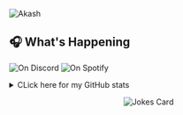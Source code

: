 ![Akash](https://aks.one/akash-santhosh.gif)
## 🎧 What's Happening
![On Discord](https://discord-readme-badge.vercel.app/api?id=336519317518811137)
![On Spotify](https://spotifyme.vercel.app/api/spotify)
<details>
<summary>CLick here for my GitHub stats</summary>

  ## :octocat: Github Stats
  
![](https://raw.githubusercontent.com/akash-santhosh/github-stats/output/generated/overview.svg)
![](https://raw.githubusercontent.com/akash-santhosh/github-stats/output/generated/languages.svg)
<p align="center"> 
  Visitor count<br>
  <img src="https://profile-counter.glitch.me/akash-santhosh/count.svg" />
</p>
  
![Akash's github activity graph](https://github-readme-activity-graph.cyclic.app/graph?username=akash-santhosh&bg_color=000000&color=718191&line=e9e9ea&point=e9e9ea&area=true&hide_border=true)
# <img src="https://aks.one/Hi.gif" width="40px" /> reach me on [aks.one](https://aks.one)

</details>
<p align="center"> 
<img src="https://readme-jokes.vercel.app/api?hideBorder&theme=black&qColor=%ffffff&aColor=%ffffff" alt="Jokes Card" />
</p>
